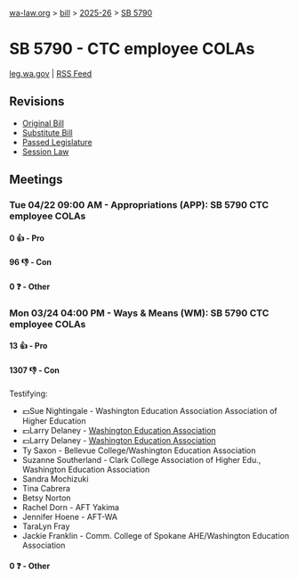 [wa-law.org](/) > [bill](/bill/) > [2025-26](/bill/2025-26/) > [SB 5790](/bill/2025-26/sb/5790/)

# SB 5790 - CTC employee COLAs
[leg.wa.gov](https://app.leg.wa.gov/billsummary?BillNumber=5790&Year=2025&Initiative=false) | [RSS Feed](./rss.xml)

## Revisions
* [Original Bill](1/)
* [Substitute Bill](S/)
* [Passed Legislature](S.PL/)
* [Session Law](S.SL/)

## Meetings
### Tue 04/22 09:00 AM - Appropriations (APP): SB 5790 CTC employee COLAs
#### 0 👍 - Pro

#### 96 👎 - Con

#### 0 ❓ - Other

### Mon 03/24 04:00 PM - Ways & Means (WM): SB 5790 CTC employee COLAs
#### 13 👍 - Pro

#### 1307 👎 - Con
Testifying:
* 💵Sue Nightingale - Washington Education Association Association of Higher Education
* 💵Larry Delaney - [Washington Education Association](/org/washington_education_association/)
* 💵Larry Delaney - [Washington Education Association](/org/washington_education_association/)
* Ty Saxon - Bellevue College/Washington Education Association
* Suzanne Southerland - Clark College Association of Higher Edu., Washington Education Association
* Sandra Mochizuki
* Tina Cabrera
* Betsy Norton
* Rachel Dorn - AFT Yakima
* Jennifer Hoene - AFT-WA
* TaraLyn Fray
* Jackie Franklin - Comm. College of Spokane AHE/Washington Education Association

#### 0 ❓ - Other

